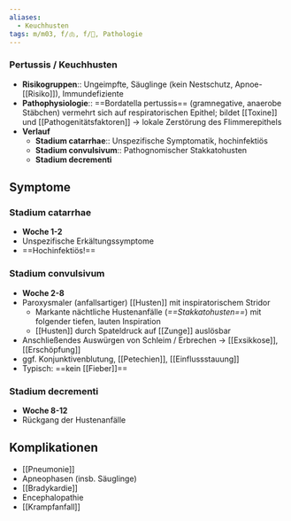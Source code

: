 ```yaml
---
aliases:
  - Keuchhusten
tags: m/m03, f/🫁, f/🦠, Pathologie
---
```

### Pertussis / Keuchhusten 
- **Risikogruppen**:: Ungeimpfte, Säuglinge (kein Nestschutz, Apnoe-[[Risiko]]), Immundefiziente
- **Pathophysiologie**:: ==Bordatella pertussis== (gramnegative, anaerobe Stäbchen) vermehrt sich auf respiratorischen Epithel; bildet [[Toxine]] und [[Pathogenitätsfaktoren]] → lokale Zerstörung des Flimmerepithels
- **Verlauf**
	- **Stadium catarrhae**:: Unspezifische Symptomatik, hochinfektiös
	- **Stadium convulsivum**:: Pathognomischer Stakkatohusten
	- **Stadium decrementi**

## Symptome
### Stadium catarrhae
- **Woche 1-2**
- Unspezifische Erkältungssymptome
- ==Hochinfektiös!==
### Stadium convulsivum
- **Woche 2-8**
- Paroxysmaler (anfallsartiger) [[Husten]] mit inspiratorischem Stridor
	- Markante nächtliche Hustenanfälle (*==Stakkatohusten==*) mit folgender tiefen, lauten Inspiration
	- [[Husten]] durch Spateldruck auf [[Zunge]] auslösbar
- Anschließendes Auswürgen von Schleim / Erbrechen → [[Exsikkose]], [[Erschöpfung]]
- ggf. Konjunktivenblutung, [[Petechien]], [[Einflussstauung]]
- Typisch: ==kein [[Fieber]]==
### Stadium decrementi
- **Woche 8-12**
- Rückgang der Hustenanfälle

## Komplikationen
- [[Pneumonie]]
- Apneophasen (insb. Säuglinge)
- [[Bradykardie]]
- Encephalopathie
- [[Krampfanfall]]